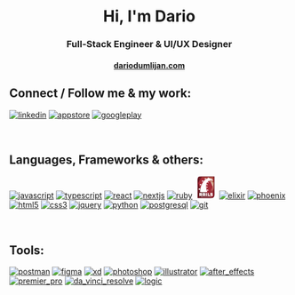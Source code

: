 <h1 align="center">Hi, I'm Dario</h1>
<h3 align="center">Full-Stack Engineer & UI/UX Designer</h3>
<h4 align="center"><a href="https://dariodumlijan.com" target="_blank">dariodumlijan.com</a></h4>

## Connect / Follow me & my work:
[<img src="https://www.vectorlogo.zone/logos/linkedin/linkedin-icon.svg" alt="linkedin" target="_blank" height="40" />](https://www.linkedin.com/in/dariodumlijan)
[<img src="https://cdn-icons-png.flaticon.com/512/5977/5977575.png" alt="appstore" target="_blank" height="40" />](https://apps.apple.com/us/developer/dario-dumlijan/id1561674382)
[<img src="https://www.vectorlogo.zone/logos/google_play/google_play-icon.svg" alt="googleplay" target="_blank" height="40" />](https://play.google.com/store/apps/dev?id=5565198170046611244)

<br />

## Languages, Frameworks & others:
[<img src="https://raw.githubusercontent.com/jmnote/z-icons/master/svg/javascript.svg" alt="javascript" target="_blank" height="40" />](https://developer.mozilla.org/en-US/docs/Web/JavaScript)
[<img src="https://www.vectorlogo.zone/logos/typescriptlang/typescriptlang-icon.svg" alt="typescript" target="_blank" height="40" />](https://www.typescriptlang.org)
[<img src="https://www.vectorlogo.zone/logos/reactjs/reactjs-icon.svg" alt="react" target="_blank" height="40" />](https://react.dev)
[<img src="https://assets.vercel.com/image/upload/v1662130559/nextjs/Icon_light_background.png" alt="nextjs" target="_blank" height="40" />](https://nextjs.org)
[<img src="https://www.vectorlogo.zone/logos/ruby-lang/ruby-lang-icon.svg" alt="ruby" target="_blank" height="40" />](https://www.ruby-lang.org/en/)
[<img src="https://raw.githubusercontent.com/devicons/devicon/master/icons/rails/rails-original-wordmark.svg" alt="rails" target="_blank" height="40" />](https://rubyonrails.org)
[<img src="https://www.vectorlogo.zone/logos/elixir-lang/elixir-lang-icon.svg" alt="elixir" target="_blank" height="40" />](https://elixir-lang.org/)
[<img src="https://avatars.githubusercontent.com/u/6510388?s=200&v=4" alt="phoenix" target="_blank" height="40" />](https://www.phoenixframework.org/)
[<img src="https://www.vectorlogo.zone/logos/w3_html5/w3_html5-icon.svg" alt="html5" target="_blank" height="40" />](https://developer.mozilla.org/en-US/docs/Web/HTML)
[<img src="https://www.vectorlogo.zone/logos/w3_css/w3_css-icon.svg" alt="css3" target="_blank" height="40" />](https://developer.mozilla.org/en-US/docs/Web/CSS)
[<img src="https://www.vectorlogo.zone/logos/jquery/jquery-vertical.svg" alt="jquery" target="_blank" height="40" />](https://jquery.com/)
[<img src="https://www.vectorlogo.zone/logos/python/python-icon.svg" alt="python" target="_blank" height="40" />](https://www.python.org)
[<img src="https://www.vectorlogo.zone/logos/postgresql/postgresql-icon.svg" alt="postgresql" target="_blank" height="40" />](https://www.postgresql.org)
[<img src="https://www.vectorlogo.zone/logos/git-scm/git-scm-icon.svg" alt="git" target="_blank" height="40" />](https://git-scm.com)

<br />

## Tools:
[<img src="https://www.vectorlogo.zone/logos/getpostman/getpostman-icon.svg" alt="postman" target="_blank" height="40" />](https://postman.com)
[<img src="https://www.vectorlogo.zone/logos/figma/figma-icon.svg" alt="figma" target="_blank" height="40" />](https://www.figma.com)
[<img src="https://cdn4.iconfinder.com/data/icons/logos-and-brands/512/3_Xd_Adobe_logo_logos-512.png" alt="xd" target="_blank" height="40" />](https://www.adobe.com/products/xd.html)
[<img src="https://cdn4.iconfinder.com/data/icons/logos-and-brands/512/23_Photoshop_Adobe_logo_logos-512.png" alt="photoshop" target="_blank" height="40" />](https://www.adobe.com/products/photoshop.html)
[<img src="https://cdn4.iconfinder.com/data/icons/logos-and-brands/512/11_Illustrator_Adobe_Ai_logo_logos-512.png" alt="illustrator" target="_blank" height="40" />](https://www.adobe.com/products/illustrator.html)
[<img src="https://cdn4.iconfinder.com/data/icons/logos-and-brands/512/16_Aftereffects_After_Effects_Adobe_logo_logos-512.png" alt="after_effects" target="_blank" height="40" />](https://www.adobe.com/products/aftereffects.html)
[<img src="https://cdn4.iconfinder.com/data/icons/logos-and-brands/512/8_Premier_Pro_Adobe_logo_logos-512.png" alt="premier_pro" target="_blank" height="40" />](https://www.adobe.com/products/premiere.html)
[<img src="https://upload.wikimedia.org/wikipedia/commons/9/90/DaVinci_Resolve_17_logo.svg" alt="da_vinci_resolve" target="_blank" height="40" />](https://www.blackmagicdesign.com/products/davinciresolve)
[<img src="https://is3-ssl.mzstatic.com/image/thumb/Purple126/v4/78/06/7f/78067f5f-59d7-4687-9b52-ee3db5389cd3/AppIcon-0-85-220-0-4-2x.png/460x0w.webp" alt="logic" target="_blank" height="40" />](https://www.apple.com/logic-pro)

